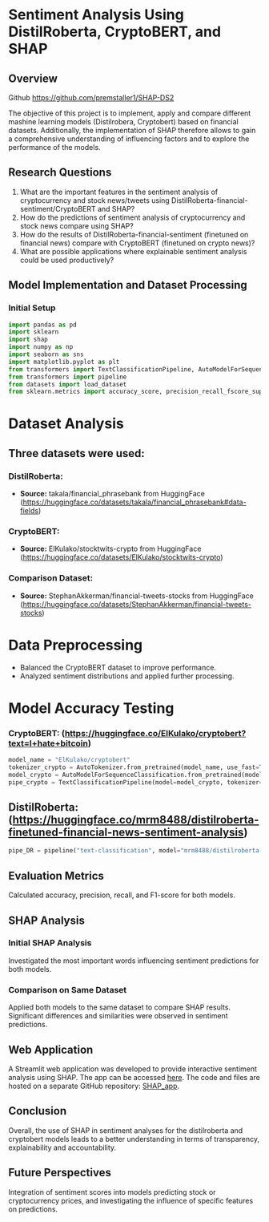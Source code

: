 # Sentiment Analysis Using DistilRoberta, CryptoBERT, and SHAP

## Overview

Github https://github.com/premstaller1/SHAP-DS2

The objective of this project is to implement, apply and compare different mashine learning models (Distilrobera, Cryptobert) based on financial datasets. Additionally, the implementation of SHAP therefore allows to gain a comprehensive understanding of influencing factors and to explore the performance of the models.

## Research Questions

1. What are the important features in the sentiment analysis of cryptocurrency and stock news/tweets using DistilRoberta-financial-sentiment/CryptoBERT and SHAP?
2. How do the predictions of sentiment analysis of cryptocurrency and stock news compare using SHAP?
3. How do the results of DistilRoberta-financial-sentiment (finetuned on financial news) compare with CryptoBERT (finetuned on crypto news)?
4. What are possible applications where explainable sentiment analysis could be used productively?

## Model Implementation and Dataset Processing

### Initial Setup

```python
import pandas as pd
import sklearn
import shap
import numpy as np
import seaborn as sns
import matplotlib.pyplot as plt
from transformers import TextClassificationPipeline, AutoModelForSequenceClassification, AutoTokenizer
from transformers import pipeline
from datasets import load_dataset
from sklearn.metrics import accuracy_score, precision_recall_fscore_support
```

# Dataset Analysis

## Three datasets were used:

### DistilRoberta:
- **Source:** takala/financial_phrasebank from HuggingFace (https://huggingface.co/datasets/takala/financial_phrasebank#data-fields)

### CryptoBERT:
- **Source:** ElKulako/stocktwits-crypto from HuggingFace (https://huggingface.co/datasets/ElKulako/stocktwits-crypto)

### Comparison Dataset:
- **Source:** StephanAkkerman/financial-tweets-stocks from HuggingFace (https://huggingface.co/datasets/StephanAkkerman/financial-tweets-stocks)

# Data Preprocessing
- Balanced the CryptoBERT dataset to improve performance.
- Analyzed sentiment distributions and applied further processing.

# Model Accuracy Testing

### CryptoBERT: (https://huggingface.co/ElKulako/cryptobert?text=I+hate+bitcoin)
```python
model_name = "ElKulako/cryptobert"
tokenizer_crypto = AutoTokenizer.from_pretrained(model_name, use_fast=True)
model_crypto = AutoModelForSequenceClassification.from_pretrained(model_name)
pipe_crypto = TextClassificationPipeline(model=model_crypto, tokenizer=tokenizer_crypto, max_length=64, truncation=True, padding='max_length')
```

## DistilRoberta: (https://huggingface.co/mrm8488/distilroberta-finetuned-financial-news-sentiment-analysis)
```python
pipe_DR = pipeline("text-classification", model="mrm8488/distilroberta-finetuned-financial-news-sentiment-analysis")
```

## Evaluation Metrics
Calculated accuracy, precision, recall, and F1-score for both models.

## SHAP Analysis

### Initial SHAP Analysis
Investigated the most important words influencing sentiment predictions for both models.

### Comparison on Same Dataset
Applied both models to the same dataset to compare SHAP results. Significant differences and similarities were observed in sentiment predictions.

## Web Application
A Streamlit web application was developed to provide interactive sentiment analysis using SHAP. The app can be accessed [here](https://sentiment-analysis-stock.streamlit.app/). The code and files are hosted on a separate GitHub repository: [SHAP_app](https://github.com/premstaller1/SHAP_app.git).

## Conclusion
Overall, the use of SHAP in sentiment analyses for the distilroberta and cryptobert models leads to a better understanding in terms of transparency, explainability and accountability.

## Future Perspectives
Integration of sentiment scores into models predicting stock or cryptocurrency prices, and investigating the influence of specific features on predictions.

